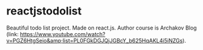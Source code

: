 # reactjstodolist
Beautiful todo list project. Made on react.js. Author course is Archakov Blog (link: https://www.youtube.com/watch?v=PGZ6HtgSeio&amp;list=PL0FGkDGJQjJGBcY_b625HqAKL4i5iNZGs).
